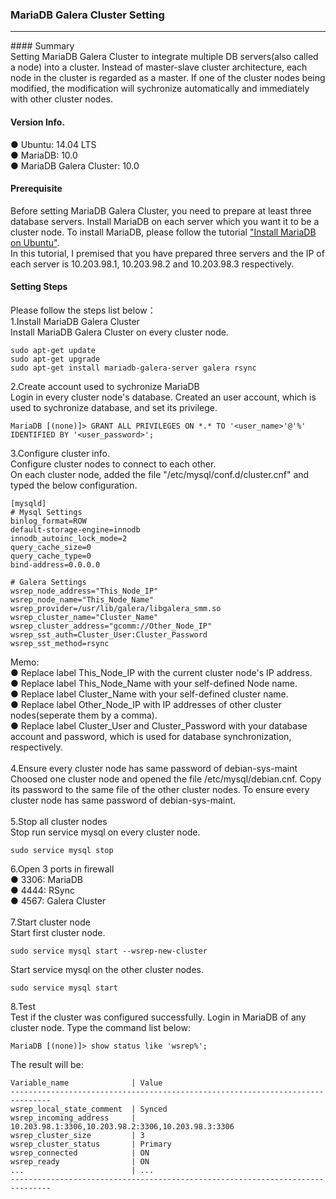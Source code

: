 ### MariaDB Galera Cluster Setting<br/>
<hr/>
#### Summary<br/>
Setting MariaDB Galera Cluster to integrate multiple DB servers(also called a node) into a cluster. Instead of master-slave cluster architecture, each node in the cluster is regarded as a master. If one of the cluster nodes being modified, the modification will sychronize automatically and immediately with other cluster nodes.<br/>

#### Version Info.<br/>
● Ubuntu: 14.04 LTS<br/> 
● MariaDB: 10.0<br/>
● MariaDB Galera Cluster: 10.0<br/>

#### Prerequisite<br/>
Before setting MariaDB Galera Cluster, you need to prepare at least three database servers. Install MariaDB on each server which you want it to be a cluster node. To install MariaDB, please follow the tutorial ["Install MariaDB on Ubuntu"](https://github.com/andychen1060/Database/blob/master/MariaDB/Install%20MariaDB%20on%20Ubuntu.md).<br/>
In this tutorial, I premised that you have prepared three servers and the IP of each server is 10.203.98.1, 10.203.98.2 and 10.203.98.3 respectively.<br/>

#### Setting Steps<br/>
Please follow the steps list below：<br/>
1.Install MariaDB Galera Cluster<br/>
Install MariaDB Galera Cluster on every cluster node.<br/>
```
sudo apt-get update
sudo apt-get upgrade
sudo apt-get install mariadb-galera-server galera rsync
```
2.Create account used to sychronize MariaDB<br/>
Login in every cluster node's database. Created an user account, which is used to sychronize database, and set its privilege.
```
MariaDB [(none)]> GRANT ALL PRIVILEGES ON *.* TO '<user_name>'@'%' IDENTIFIED BY '<user_password>';
```
3.Configure cluster info.<br/>
Configure cluster nodes to connect to each other.<br/>
On each cluster node, added the file "/etc/mysql/conf.d/cluster.cnf" and typed the below configuration.<br/>
```
[mysqld]
# Mysql Settings
binlog_format=ROW
default-storage-engine=innodb
innodb_autoinc_lock_mode=2
query_cache_size=0
query_cache_type=0
bind-address=0.0.0.0

# Galera Settings
wsrep_node_address="This_Node_IP"
wsrep_node_name="This_Node_Name"
wsrep_provider=/usr/lib/galera/libgalera_smm.so
wsrep_cluster_name="Cluster_Name"
wsrep_cluster_address="gcomm://Other_Node_IP"
wsrep_sst_auth=Cluster_User:Cluster_Password
wsrep_sst_method=rsync
```
Memo:<br/>
● Replace label This_Node_IP with the current cluster node's IP address.<br/>
● Replace label This_Node_Name with your self-defined Node name.<br/>
● Replace label Cluster_Name with your self-defined cluster name.<br/>
● Replace label Other_Node_IP with IP addresses of other cluster nodes(seperate them by a comma).<br/>
● Replace label Cluster_User and Cluster_Password with your database account and password, which is used for database synchronization, respectively.<br/>
<br/>
4.Ensure every cluster node has same password of debian-sys-maint<br/>
Choosed one cluster node and opened the file /etc/mysql/debian.cnf. Copy its password to the same file of the other cluster nodes. To ensure every cluster node has same password of debian-sys-maint.<br/>
<br/>
5.Stop all cluster nodes<br/>
Stop run service mysql on every cluster node.<br/>
```
sudo service mysql stop
```
6.Open 3 ports in firewall<br/>
● 3306: MariaDB<br/>
● 4444: RSync<br/>
● 4567: Galera Cluster<br/>
<br/>
7.Start cluster node<br/>
Start first cluster node.
```
sudo service mysql start --wsrep-new-cluster
```
Start service mysql on the other cluster nodes.
```
sudo service mysql start
```
8.Test<br/>
Test if the cluster was configured successfully. Login in MariaDB of any cluster node. Type the command list below:
```
MariaDB [(none)]> show status like 'wsrep%';
```
The result will be:
```
Variable_name              | Value
-------------------------------------------------------------------------------
wsrep_local_state_comment  | Synced
wsrep_incoming_address     | 10.203.98.1:3306,10.203.98.2:3306,10.203.98.3:3306
wsrep_cluster_size         | 3
wsrep_cluster_status       | Primary
wsrep_connected            | ON
wsrep_ready                | ON
...                        | ...
-------------------------------------------------------------------------------
```
